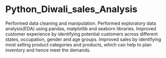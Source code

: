 # Python_Diwali_sales_Analysis
Performed data cleaning and manipulation.
Performed exploratory data analysis(EDA) using pandas, matplotlib and seaborn libraries.
Improved customer experience by identifying potential customers across different states, occupation, gender and age groups.
Improved sales by identifying most selling product categories and products, which can help to  plan inventory and hence meet the demands.
